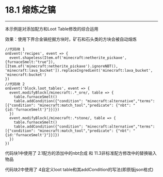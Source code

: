 # 18.1 熔炼之镐

***

本示例是对添加配方和Loot Table修改的综合运用

效果：使用下界合金镐挖掘方块时，矿石和石头类的方块会被自动熔炼

```
//代码块 1
onEvent('recipes', event => {
  event.shapeless(Item.of('minecraft:netherite_pickaxe', {furnaceSmelt:"true"}), [Item.of('minecraft:netherite_pickaxe').ignoreNBT(), 'minecraft:lava_bucket']).replaceIngredient('minecraft:lava_bucket', 'minecraft:bucket')
})
//代码块 2
onEvent('block.loot_tables', event => {  
  event.modifyBlock(/minecraft:.*_ore/, table => {
    table.furnaceSmelt()
    table.addCondition({"condition": "minecraft:alternative","terms": [{"condition": "minecraft:match_tool","predicate": {"nbt": "{id:'furnaceSmelt'}"}}]})
  })
  event.modifyBlock(/minecraft:.*stone/, table => {
    table.furnaceSmelt()
    table.addCondition({"condition": "minecraft:alternative","terms": [{"condition": "minecraft:match_tool","predicate": {"nbt": "{id:'furnaceSmelt'}"}}]})
  })
})
```

代码块1中使用了 2.1配方的添加中的nbt合成 和 11.3非标准配方修改中的替换输入物品

代码块2中使用了 4自定义loot table和其addCondition的写法(即原版json格式)
